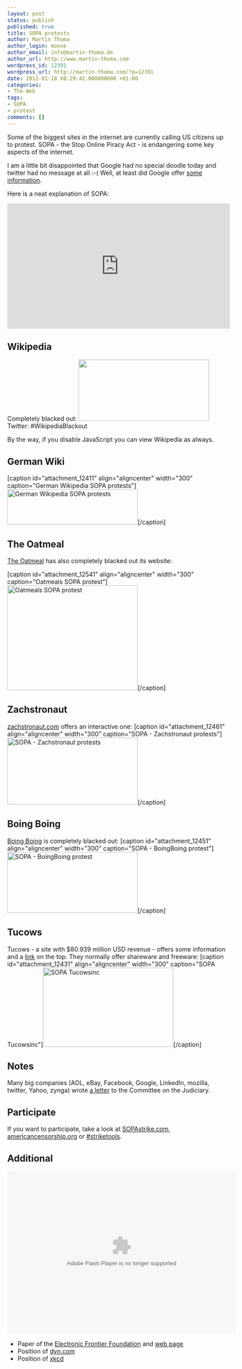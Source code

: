 ```yaml
---
layout: post
status: publish
published: true
title: SOPA protests
author: Martin Thoma
author_login: moose
author_email: info@martin-thoma.de
author_url: http://www.martin-thoma.com
wordpress_id: 12391
wordpress_url: http://martin-thoma.com/?p=12391
date: 2012-01-18 08:29:42.000000000 +01:00
categories:
- The Web
tags:
- SOPA
- protest
comments: []
---
```

Some of the biggest sites in the internet are currently calling US citizens up to protest. SOPA - the Stop Online Piracy Act - is endangering some key aspects of the internet.

I am a little bit disappointed that Google had no special doodle today and twitter had no message at all :-( Well, at least did Google offer <a href="https://www.google.com/landing/takeaction/">some information</a>.

Here is a neat explanation of SOPA:
<iframe src="http://player.vimeo.com/video/31100268?byline=0&amp;portrait=0" width="512" height="288" frameborder="0" webkitAllowFullScreen mozallowfullscreen allowFullScreen></iframe>

<h2>Wikipedia</h2>
Completely blacked out:
<a href="http://martin-thoma.com/wp-content/uploads/2012/01/sopa-wikipedia.png"><img src="http://martin-thoma.com/wp-content/uploads/2012/01/sopa-wikipedia-300x141.png" alt="" title="Wikipedia SOPA protests" width="300" height="141" class="aligncenter size-medium wp-image-12401" /></a>
Twitter: #WikipediaBlackout

By the way, if you disable JavaScript you can view Wikipedia as always.

<h2>German Wiki</h2>
[caption id="attachment_12411" align="aligncenter" width="300" caption="German Wikipedia SOPA protests"]<a href="http://martin-thoma.com/wp-content/uploads/2012/01/sopa-wiki-de.png"><img src="http://martin-thoma.com/wp-content/uploads/2012/01/sopa-wiki-de-300x81.png" alt="German Wikipedia SOPA protests" title="German Wikipedia SOPA protests" width="300" height="81" class="size-medium wp-image-12411" /></a>[/caption]

<h2>The Oatmeal</h2>
<a href="http://theoatmeal.com/sopa">The Oatmeal</a> has also completely blacked out its website:

[caption id="attachment_12541" align="aligncenter" width="300" caption="Oatmeals SOPA protest"]<a href="http://martin-thoma.com/wp-content/uploads/2012/01/sopa-oatmeal.png"><img src="http://martin-thoma.com/wp-content/uploads/2012/01/sopa-oatmeal-300x241.png" alt="Oatmeals SOPA protest" title="Oatmeals SOPA protest" width="300" height="241" class="size-medium wp-image-12541" /></a>[/caption]

<h2>Zachstronaut</h2>
<a href="http://www.zachstronaut.com/lab/text-shadow-box/stop-sopa.html">zachstronaut.com</a> offers an interactive one:
[caption id="attachment_12461" align="aligncenter" width="300" caption="SOPA - Zachstronaut protests"]<a href="http://martin-thoma.com/wp-content/uploads/2012/01/sopa-zachstronaut.png"><img src="http://martin-thoma.com/wp-content/uploads/2012/01/sopa-zachstronaut-300x154.png" alt="SOPA - Zachstronaut protests" title="SOPA - Zachstronaut protests" width="300" height="154" class="size-medium wp-image-12461" /></a>[/caption]

<h2>Boing Boing</h2>
<a href="http://boingboing.net/2012/01/14/boing-boing-will-go-dark-on-ja.html">Boing Boing</a> is completely blacked out:
[caption id="attachment_12451" align="aligncenter" width="300" caption="SOPA - BoingBoing protest"]<a href="http://martin-thoma.com/wp-content/uploads/2012/01/sopa-boingboing.png"><img src="http://martin-thoma.com/wp-content/uploads/2012/01/sopa-boingboing-300x140.png" alt="SOPA - BoingBoing protest" title="SOPA - BoingBoing protest" width="300" height="140" class="size-medium wp-image-12451" /></a>[/caption]

<h2>Tucows</h2>
Tucows - a site with $80.939 million USD revenue - offers some information and a <a href="http://tucowsinc.com/news/2012/01/why-we-dont-like-sopa/">link</a> on the top. They normally offer shareware and freeware:
[caption id="attachment_12431" align="aligncenter" width="300" caption="SOPA Tucowsinc"]<a href="http://martin-thoma.com/wp-content/uploads/2012/01/sopa-tucowsinc.png"><img src="http://martin-thoma.com/wp-content/uploads/2012/01/sopa-tucowsinc-300x182.png" alt="SOPA Tucowsinc" title="SOPA Tucowsinc" width="300" height="182" class="size-medium wp-image-12431" /></a>[/caption]

<h2>Notes</h2>
Many big companies (AOL, eBay, Facebook, Google, LinkedIn, mozilla, twitter, Yahoo, zynga) wrote <a href="http://www.protectinnovation.com/downloads/letter.pdf">a letter</a> to the Committee on the Judiciary.

<h2>Participate</h2>
If you want to participate, take a look at <a href="http://sopastrike.com/">SOPAstrike.com</a>, <a href="http://AmericanCensorship.org/">americancensorship.org</a> or <a href="https://twitter.com/#!/search/realtime/%23StrikeTools">#striketools</a>.


<h2>Additional</h2>

<object width="526" height="374">
<param name="movie" value="http://video.ted.com/assets/player/swf/EmbedPlayer.swf"></param>
<param name="allowFullScreen" value="true" />
<param name="allowScriptAccess" value="always"/>
<param name="wmode" value="transparent"></param>
<param name="bgColor" value="#ffffff"></param>
<param name="flashvars" value="vu=http://video.ted.com/talk/stream/2012S/Blank/ClayShirky_2012S-320k.mp4&su=http://images.ted.com/images/ted/tedindex/embed-posters/ClayShirky_2012S-embed.jpg&vw=512&vh=288&ap=0&ti=1329&lang=en&introDuration=15330&adDuration=4000&postAdDuration=830&adKeys=talk=defend_our_freedom_to_share_or_why_sopa_is_a_bad_idea;year=2012;theme=media_that_matters;theme=master_storytellers;event=TEDSalon+NY2012;tag=Business;tag=Technology;tag=creativity;tag=media;tag=politics;&preAdTag=tconf.ted/embed;tile=1;sz=512x288;" />
<embed src="http://video.ted.com/assets/player/swf/EmbedPlayer.swf" pluginspace="http://www.macromedia.com/go/getflashplayer" type="application/x-shockwave-flash" wmode="transparent" bgColor="#ffffff" width="526" height="374" allowFullScreen="true" allowScriptAccess="always" flashvars="vu=http://video.ted.com/talk/stream/2012S/Blank/ClayShirky_2012S-320k.mp4&su=http://images.ted.com/images/ted/tedindex/embed-posters/ClayShirky_2012S-embed.jpg&vw=512&vh=288&ap=0&ti=1329&lang=en&introDuration=15330&adDuration=4000&postAdDuration=830&adKeys=talk=defend_our_freedom_to_share_or_why_sopa_is_a_bad_idea;year=2012;theme=media_that_matters;theme=master_storytellers;event=TEDSalon+NY2012;tag=Business;tag=Technology;tag=creativity;tag=media;tag=politics;&preAdTag=tconf.ted/embed;tile=1;sz=512x288;"></embed>
</object>

<ul>
  <li>Paper of the <a href="https://www.eff.org/sites/default/files/One-Page-SOPA_0.pdf">Electronic Frontier Foundation</a> and <a href="https://www.eff.org/free-speech-weak-link">web page</a></li>
  <li>Position of <a href="http://dyn.com/sopa-breaking-dns-parasite-stop-online-piracy/">dyn.com</a></li>
  <li>Position of <a href="http://xkcd.com/1005/">xkcd</a></li>
</ul>
